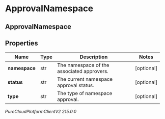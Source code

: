 # ApprovalNamespace

## ApprovalNamespace

## Properties

|Name | Type | Description | Notes|
|------------ | ------------- | ------------- | -------------|
| **namespace** | str | The namespace of the associated approvers. | [optional] |
| **status** | str | The current namespace approval status. | [optional] |
| **type** | str | The type of namespace approval. | [optional] |



_PureCloudPlatformClientV2 215.0.0_
